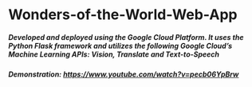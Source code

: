 # Wonders-of-the-World-Web-App
##### Developed and deployed using the Google Cloud Platform. It uses the Python Flask framework and utilizes the following Google Cloud’s Machine Learning APIs: Vision, Translate and Text-to-Speech
##### Demonstration: https://www.youtube.com/watch?v=pecb06YpBrw
